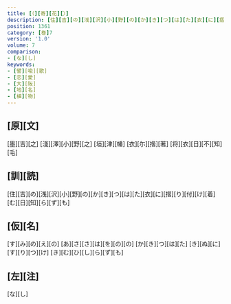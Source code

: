 ```yaml
---
title: [（][寄][花][）]
description: [住][吉][の][浅][沢][小][野][の][か][き][つ][は][た][衣][に][摺][り][付][け][着][む][日][知][ら][ず][も]
position: 1361
category: [巻]7
version: '1.0'
volume: 7
comparison:
- [な][し]
keywords:
- [譬][喩][歌]
- [恋][愛]
- [大][阪]
- [地][名]
- [植][物]
---
```


## [原][文]

[墨][吉][之] [淺][澤][小][野][之] [垣][津][幡] [衣][尓][揩][著] [将][衣][日][不][知][毛]

## [訓][読]

[住][吉][の][浅][沢][小][野][の][か][き][つ][は][た][衣][に][摺][り][付][け][着][む][日][知][ら][ず][も]

## [仮][名]

[す][み][の][え][の] [あ][さ][さ][は][を][の][の] [か][き][つ][は][た] [き][ぬ][に][す][り][つ][け] [き][む][ひ][し][ら][ず][も]

## [左][注]

[な][し]
